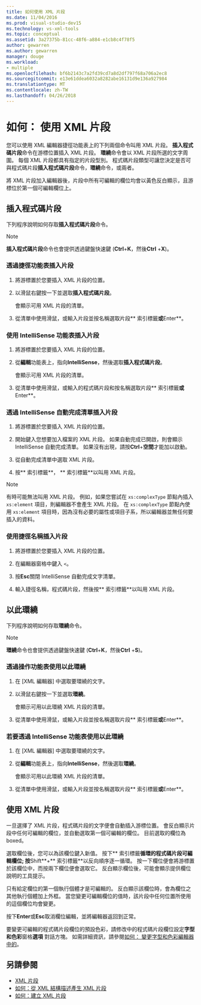 ```yaml
---
title: 如何使用 XML 片段
ms.date: 11/04/2016
ms.prod: visual-studio-dev15
ms.technology: vs-xml-tools
ms.topic: conceptual
ms.assetid: 3a27375b-81cc-48f6-a884-e1cb8c4f78f5
author: gewarren
ms.author: gewarren
manager: douge
ms.workload:
- multiple
ms.openlocfilehash: bf6b2143c7a2fd39cd7a8d2df797f68a706a2ec8
ms.sourcegitcommit: e13e61ddea6032a8282abe16131d9e136a927984
ms.translationtype: MT
ms.contentlocale: zh-TW
ms.lasthandoff: 04/26/2018
---
```

# <a name="how-to-use-xml-snippets"></a>如何： 使用 XML 片段

您可以使用 XML 編輯器捷徑功能表上的下列兩個命令叫用 XML 片段。 **插入程式碼片段**命令在游標位置插入 XML 片段。 **環繞**命令會以 XML 片段所選的文字周圍。 每個 XML 片段都具有指定的片段型別。 程式碼片段類型可讓您決定是否可與程式碼片段**插入程式碼片段**命令，**環繞**命令，或兩者。

將 XML 片段加入編輯器後，片段中所有可編輯的欄位均會以黃色反白顯示，且游標位於第一個可編輯欄位上。

## <a name="insert-snippet"></a>插入程式碼片段

下列程序說明如何存取**插入程式碼片段**命令。

> [!NOTE]
> **插入程式碼片段**命令也會提供透過鍵盤快速鍵 (**Ctrl**+**K**，然後**Ctrl** +**X**)。

### <a name="to-insert-snippets-from-the-shortcut-menu"></a>透過捷徑功能表插入片段

1. 將游標置於您要插入 XML 片段的位置。

2. 以滑鼠右鍵按一下並選取**插入程式碼片段**。

   會顯示可用 XML 片段的清單。

3. 從清單中使用滑鼠，或輸入片段並按名稱選取片段** 索引標籤**或**Enter**。

### <a name="to-insert-snippets-using-the-intellisense-menu"></a>使用 IntelliSense 功能表插入片段

1. 將游標置於您要插入 XML 片段的位置。

2. 從**編輯**功能表上，指向**IntelliSense**，然後選取**插入程式碼片段**。

   會顯示可用 XML 片段的清單。

3. 從清單中使用滑鼠，或輸入的程式碼片段和按名稱選取片段** 索引標籤**或**Enter**。

### <a name="to-insert-snippets-through-the-intellisense-complete-word-list"></a>透過 IntelliSense 自動完成清單插入片段

1. 將游標置於您要插入 XML 片段的位置。

2. 開始鍵入您想要加入檔案的 XML 片段。 如果自動完成已開啟，則會顯示 IntelliSense 自動完成清單。 如果沒有出現，請按**Ctrl**+**空間**才能加以啟動。

3. 從自動完成清單中選取 XML 片段。

4. 按** 索引標籤**， ** 索引標籤**以叫用 XML 片段。

> [!NOTE]
> 有時可能無法叫用 XML 片段。 例如，如果您嘗試在 `xs:complexType` 節點內插入 `xs:element` 項目，則編輯器不會產生 XML 片段。 在 `xs:complexType` 節點內使用 `xs:element` 項目時，因為沒有必要的屬性或項目子系，所以編輯器並無任何要插入的資料。

### <a name="to-insert-snippets-using-the-shortcut-name"></a>使用捷徑名稱插入片段

1. 將游標置於您要插入 XML 片段的位置。

2. 在編輯器窗格中鍵入 `<`。

3. 按**Esc**關閉 IntelliSense 自動完成文字清單。

4. 輸入捷徑名稱，程式碼片段，然後按** 索引標籤**以叫用 XML 片段。

## <a name="surround-with"></a>以此環繞

下列程序說明如何存取**環繞**命令。

> [!NOTE]
> **環繞**命令也會提供透過鍵盤快速鍵 (**Ctrl**+**K**，然後**Ctrl** +**S**)。

### <a name="to-use-surround-with-from-the-context-menu"></a>透過操作功能表使用以此環繞

1. 在 [XML 編輯器] 中選取要環繞的文字。

2. 以滑鼠右鍵按一下並選取**環繞**。

   會顯示可用以此環繞 XML 片段的清單。

3. 從清單中使用滑鼠，或輸入片段並按名稱選取片段** 索引標籤**或**Enter**。

### <a name="to-use-surround-with-from-the-intellisense-menu"></a>若要透過 IntelliSense 功能表使用以此環繞

1. 在 [XML 編輯器] 中選取要環繞的文字。

2. 從**編輯**功能表上，指向**IntelliSense**，然後選取**環繞**。

   會顯示可用以此環繞 XML 片段的清單。

3. 從清單中使用滑鼠，或輸入片段並按名稱選取片段** 索引標籤**或**Enter**。

## <a name="using-xml-snippets"></a>使用 XML 片段

一旦選擇了 XML 片段，程式碼片段的文字便會自動插入游標位置。 會反白顯示片段中任何可編輯的欄位，並自動選取第一個可編輯的欄位。 目前選取的欄位為 boxed。

選取欄位後，您可以為該欄位鍵入新值。 按下** 索引標籤**循環的程式碼片段可編輯欄位; 按**Shift**+** 索引標籤**以反向順序逐一循環。 按一下欄位便會將游標置於該欄位中，而按兩下欄位便會選取它。 反白顯示欄位後，可能會顯示提供欄位說明的工具提示。

只有給定欄位的第一個執行個體才是可編輯的。 反白顯示該欄位時，會為欄位之其他執行個體加上外框。 當您變更可編輯欄位的值時，該片段中任何位置所使用的這個欄位均會變更。

按下**Enter**或**Esc**取消欄位編輯，並將編輯器返回到正常。

要變更可編輯的程式碼片段欄位的預設色彩，請修改中的程式碼片段欄位設定**字型和色彩**窗格**選項** 對話方塊。 如需詳細資訊，請參閱[如何： 變更字型和色彩編輯器中的](../ide/reference/how-to-change-fonts-and-colors-in-the-editor.md)。

## <a name="see-also"></a>另請參閱

- [XML 片段](../xml-tools/xml-snippets.md)
- [如何：從 XML 結構描述產生 XML 片段](../xml-tools/how-to-generate-an-xml-snippet-from-an-xml-schema.md)
- [如何：建立 XML 片段](../xml-tools/how-to-create-xml-snippets.md)